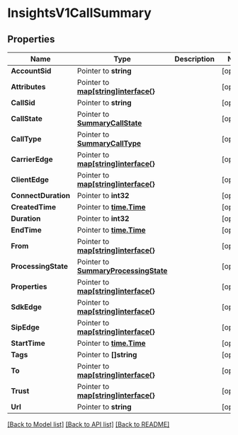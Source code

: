 # InsightsV1CallSummary

## Properties

Name | Type | Description | Notes
------------ | ------------- | ------------- | -------------
**AccountSid** | Pointer to **string** |  | [optional] 
**Attributes** | Pointer to [**map[string]interface{}**](.md) |  | [optional] 
**CallSid** | Pointer to **string** |  | [optional] 
**CallState** | Pointer to [**SummaryCallState**](summary_call_state.md) |  | [optional] 
**CallType** | Pointer to [**SummaryCallType**](summary_call_type.md) |  | [optional] 
**CarrierEdge** | Pointer to [**map[string]interface{}**](.md) |  | [optional] 
**ClientEdge** | Pointer to [**map[string]interface{}**](.md) |  | [optional] 
**ConnectDuration** | Pointer to **int32** |  | [optional] 
**CreatedTime** | Pointer to [**time.Time**](time.Time.md) |  | [optional] 
**Duration** | Pointer to **int32** |  | [optional] 
**EndTime** | Pointer to [**time.Time**](time.Time.md) |  | [optional] 
**From** | Pointer to [**map[string]interface{}**](.md) |  | [optional] 
**ProcessingState** | Pointer to [**SummaryProcessingState**](summary_processing_state.md) |  | [optional] 
**Properties** | Pointer to [**map[string]interface{}**](.md) |  | [optional] 
**SdkEdge** | Pointer to [**map[string]interface{}**](.md) |  | [optional] 
**SipEdge** | Pointer to [**map[string]interface{}**](.md) |  | [optional] 
**StartTime** | Pointer to [**time.Time**](time.Time.md) |  | [optional] 
**Tags** | Pointer to **[]string** |  | [optional] 
**To** | Pointer to [**map[string]interface{}**](.md) |  | [optional] 
**Trust** | Pointer to [**map[string]interface{}**](.md) |  | [optional] 
**Url** | Pointer to **string** |  | [optional] 

[[Back to Model list]](../README.md#documentation-for-models) [[Back to API list]](../README.md#documentation-for-api-endpoints) [[Back to README]](../README.md)


